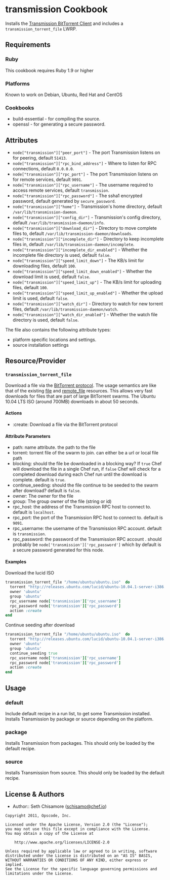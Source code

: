 transmission Cookbook
=====================
Installs the [Transmission BitTorrent Client](http://www.transmissionbt.com) and includes a `transmission_torrent_file` LWRP.


Requirements
------------
### Ruby
This cookbook requires Ruby 1.9 or higher

### Platforms
Known to work on Debian, Ubuntu, Red Hat and CentOS

### Cookbooks
- build-essential - for compiling the source.
- openssl - for generating a secure password.


Attributes
----------
* `node["transmission"]["peer_port"]` - The port Transmission listens on for peering, default `51413`.
* `node["transmission"]["rpc_bind_address"]` - Where to listen for RPC connections, default `0.0.0.0`.
* `node["transmission"]["rpc_port"]` - The port Transmission listens on for remote services, default `9091`.
* `node["transmission"]["rpc_username"]` - The username required to access remote services, default `transmission`.
* `node["transmission"]["rpc_password"]` - The ssha1 encrypted password, default generated by `secure_password`.
* `node["transmission"]["home"]` - Transmission's home directory, default `/var/lib/transmission-daemon`.
* `node["transmission"]["config_dir"]` - Transmission's config directory, default `/var/lib/transmission-daemon/info`.
* `node["transmission"]["download_dir"]` - Directory to move complete files to, default `/var/lib/transmission-daemon/downloads`.
* `node["transmission"]["incomplete_dir"]` - Directory to keep incomplete files in, default `/var/lib/transmission-daemon/incomplete`.
* `node["transmission"]["incomplete_dir_enabled"]` - Whether the incomplete file directory is used, default `false`.
* `node["transmission"]["speed_limit_down"]` - The KB/s limit for downloading files, default `100`.
* `node["transmission"]["speed_limit_down_enabled"]` - Whether the download limit is used, default `false`.
* `node["transmission"]["speed_limit_up"]` - The KB/s limit for uploading files, default `100`.
* `node["transmission"]["speed_limit_up_enabled"]` - Whether the upload limit is used, default `false`.
* `node["transmission"]["watch_dir"]` - Directory to watch for new torrent files, default `/var/lib/transmission-daemon/watch`.
* `node["transmission"]["watch_dir_enabled"]` - Whether the watch file directory is used, default `false`.

The file also contains the following attribute types:

- platform specific locations and settings.
- source installation settings


Resource/Provider
-----------------
### `transmission_torrent_file`
Download a file via the [BitTorrent protocol](http://en.wikipedia.org/wiki/BitTorrent).  The usage semantics are like that of the existing [file](http://wiki.chef.io/display/chef/Resources#Resources-File) and [remote_file](http://wiki.chef.io/display/chef/Resources#Resources-RemoteFile) resources.  This allows very fast downloads for files that are part of large BitTorrent swarms.  The Ubuntu 10.04 LTS ISO (around 700MB) downloads in about 50 seconds.

#### Actions
- :create: Download a file via the BitTorrent protocol

#### Attribute Parameters
- path: name attribute. the path to the file
- torrent: torrent file of the swarm to join.  can either be a url or local file path
- blocking: should the file be downloaded in a blocking way?  If `true` Chef will download the file in a single Chef run, if `false` Chef will check for a completed download during each Chef run until the download is complete. default is `true`.
- continue_seeding: should the file continue to be seeded to the swarm after download? default is `false`.
- owner: The owner for the file
- group: The group owner of the file (string or id)
- rpc_host: the address of the Transmission RPC host to connect to. default is `localhost`.
- rpc_port: the port of the Transmission RPC host to connect to. default is `9091`.
- rpc_username: the username of the Transmission RPC account. default is `transmission`.
- rpc_password: the password of the Transmission RPC account . should probably be `node['transmission']['rpc_password']` which by default is a secure password generated for this node.

#### Examples
Download the lucid ISO

```ruby
transmission_torrent_file "/home/ubuntu/ubuntu.iso"  do
  torrent "http://releases.ubuntu.com/lucid/ubuntu-10.04.1-server-i386.iso.torrent"
  owner 'ubuntu'
  group 'ubuntu'
  rpc_username node['transmission']['rpc_username']
  rpc_password node['transmission']['rpc_password']
  action :create
end
```

Continue seeding after download

```ruby
transmission_torrent_file "/home/ubuntu/ubuntu.iso"  do
  torrent "http://releases.ubuntu.com/lucid/ubuntu-10.04.1-server-i386.iso.torrent"
  owner 'ubuntu'
  group 'ubuntu'
  continue_seeding true
  rpc_username node['transmission']['rpc_username']
  rpc_password node['transmission']['rpc_password']
  action :create
end
```


Usage
-----
### default
Include default recipe in a run list, to get some Transmission installed. Installs Transmission by package or source depending on the platform.

### package
Installs Transmission from packages.  This should only be loaded by the default recipe.

### source
Installs Transmission from source.  This should only be loaded by the default recipe.


License & Authors
-----------------
- Author:: Seth Chisamore (<schisamo@chef.io>)

```text
Copyright 2011, Opscode, Inc.

Licensed under the Apache License, Version 2.0 (the "License");
you may not use this file except in compliance with the License.
You may obtain a copy of the License at

    http://www.apache.org/licenses/LICENSE-2.0

Unless required by applicable law or agreed to in writing, software
distributed under the License is distributed on an "AS IS" BASIS,
WITHOUT WARRANTIES OR CONDITIONS OF ANY KIND, either express or implied.
See the License for the specific language governing permissions and
limitations under the License.
```
